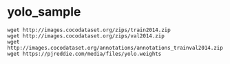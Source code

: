 # yolo_sample

    wget http://images.cocodataset.org/zips/train2014.zip
    wget http://images.cocodataset.org/zips/val2014.zip
    wget http://images.cocodataset.org/annotations/annotations_trainval2014.zip
    wget https://pjreddie.com/media/files/yolo.weights

    